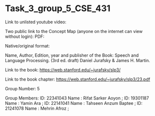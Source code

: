 # Task_3_group_5_CSE_431

Link to unlisted youtube video:


Two public link to the Concept Map (anyone on the internet can view without login):
PDF: 

Native/original format: 


Name, Author, Edition, year and publisher of the Book:
Speech and Language Processing. (3rd ed. draft)
Daniel Jurafsky & James H. Martin. 

Link to the book:
https://web.stanford.edu/~jurafsky/slp3/

Link to the book chapter:
https://web.stanford.edu/~jurafsky/slp3/23.pdf

Group Number:
5

Group Members:
ID: 22341043 Name : Rifat Sarker Aoyon ; 
ID: 19301187 Name : Yamin Ara ;
ID: 22141041 Name : Tahseen Anzum Baptee ; 
ID: 21241078 Name : Mehrin Afroz ; 
